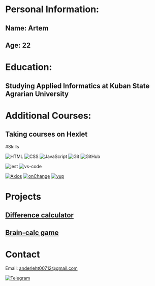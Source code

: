 # Personal Information:

## Name: Artem
## Age: 22
# Education:

## Studying Applied Informatics at Kuban State Agrarian University

# Additional Courses:

## Taking courses on Hexlet

#Skills


![HTML](https://img.shields.io/badge/-HTML-333?style=for-the-badge&logo=html5)
![CSS](https://img.shields.io/badge/-CSS-333?style=for-the-badge&logo=css3&logoColor=blue)
![JavaScript](https://img.shields.io/badge/-JavaScript-333?style=for-the-badge&logo=javascript)
![Git](https://img.shields.io/badge/-Git-333?style=for-the-badge&logo=Git)
![GitHub](https://img.shields.io/badge/-GitHub-333?style=for-the-badge&logo=GitHub)

![jest](https://img.shields.io/badge/Jest-C21325?style=for-the-badge&logo=jest&logoColor=white)
![vs-code](https://img.shields.io/badge/VS_Code-007ACC?style=for-the-badge&logo=Visual-Studio-Code&logoColor=white)

[![Axios][Axios-badge]][Axios-url]
[![onChange][onChange-badge]][onChange-url]
[![yup][yup-badge]][yup-url]


[Axios-badge]: https://img.shields.io/badge/Axios-5A29E4?style=flat&logo=i18next&logoColor=white
[Axios-url]: https://axios-http.com

[onChange-badge]: https://img.shields.io/badge/onChange-gray?style=flat&logoColor=white
[onChange-url]: https://github.com/jquense/yup

[yup-badge]: https://img.shields.io/badge/yup-gray?style=flat&logoColor=white
[yup-url]: https://github.com/sindresorhus/on-change
 
 
 
# Projects

## [Difference calculator](https://github.com/Anderleht/frontend-project-46)
## [Brain-calc game](https://github.com/Anderleht/frontend-project-44)

# Contact

Email: anderleht00712@gmail.com

[![Telegram](https://img.shields.io/badge/-Telegram-333?style=for-the-badge&logo=telegram&logoColor=27A0D9)](https://t.me/thelrednA)

